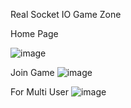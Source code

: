 Real Socket IO Game Zone

Home Page 

![image](https://github.com/user-attachments/assets/771232ef-e0e4-4beb-8c1d-014939d1d64d)




Join Game 
![image](https://github.com/user-attachments/assets/d3dcaf94-febd-4b0c-9d39-db3020c90e7d)



For Multi User
![image](https://github.com/user-attachments/assets/1e4427e4-9e5d-4d01-805d-f2fff6b42853)

